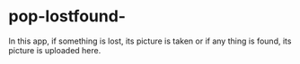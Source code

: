 # pop-lostfound-
In this app, if something is lost, its picture is taken or if any thing is found, its picture is uploaded here.
